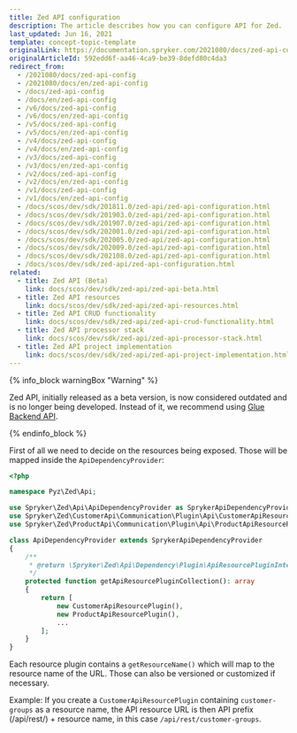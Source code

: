 ```yaml
---
title: Zed API configuration
description: The article describes how you can configure API for Zed.
last_updated: Jun 16, 2021
template: concept-topic-template
originalLink: https://documentation.spryker.com/2021080/docs/zed-api-config
originalArticleId: 592edd6f-aa46-4ca9-be39-8defd80c4da3
redirect_from:
  - /2021080/docs/zed-api-config
  - /2021080/docs/en/zed-api-config
  - /docs/zed-api-config
  - /docs/en/zed-api-config
  - /v6/docs/zed-api-config
  - /v6/docs/en/zed-api-config
  - /v5/docs/zed-api-config
  - /v5/docs/en/zed-api-config
  - /v4/docs/zed-api-config
  - /v4/docs/en/zed-api-config
  - /v3/docs/zed-api-config
  - /v3/docs/en/zed-api-config
  - /v2/docs/zed-api-config
  - /v2/docs/en/zed-api-config
  - /v1/docs/zed-api-config
  - /v1/docs/en/zed-api-config
  - /docs/scos/dev/sdk/201811.0/zed-api/zed-api-configuration.html
  - /docs/scos/dev/sdk/201903.0/zed-api/zed-api-configuration.html
  - /docs/scos/dev/sdk/201907.0/zed-api/zed-api-configuration.html
  - /docs/scos/dev/sdk/202001.0/zed-api/zed-api-configuration.html
  - /docs/scos/dev/sdk/202005.0/zed-api/zed-api-configuration.html
  - /docs/scos/dev/sdk/202009.0/zed-api/zed-api-configuration.html
  - /docs/scos/dev/sdk/202108.0/zed-api/zed-api-configuration.html
  - /docs/scos/dev/sdk/zed-api/zed-api-configuration.html
related:
  - title: Zed API (Beta)
    link: docs/scos/dev/sdk/zed-api/zed-api-beta.html
  - title: Zed API resources
    link: docs/scos/dev/sdk/zed-api/zed-api-resources.html
  - title: Zed API CRUD functionality
    link: docs/scos/dev/sdk/zed-api/zed-api-crud-functionality.html
  - title: Zed API processor stack
    link: docs/scos/dev/sdk/zed-api/zed-api-processor-stack.html
  - title: Zed API project implementation
    link: docs/scos/dev/sdk/zed-api/zed-api-project-implementation.html
---
```

{% info_block warningBox "Warning" %}

Zed API, initially released as a beta version, is now considered outdated and is no longer being developed. Instead of it, we recommend using [Glue Backend API](/docs/scos/dev/glue-api-guides/{{site.version}}/decoupled-glue-api.html#new-type-of-application-glue-backend-api-application).

{% endinfo_block %}

First of all we need to decide on the resources being exposed. Those will be mapped inside the `ApiDependencyProvider`:

```php
<?php

namespace Pyz\Zed\Api;

use Spryker\Zed\Api\ApiDependencyProvider as SprykerApiDependencyProvider;
use Spryker\Zed\CustomerApi\Communication\Plugin\Api\CustomerApiResourcePlugin;
use Spryker\Zed\ProductApi\Communication\Plugin\Api\ProductApiResourcePlugin;

class ApiDependencyProvider extends SprykerApiDependencyProvider
{
    /**
     * @return \Spryker\Zed\Api\Dependency\Plugin\ApiResourcePluginInterface[]
     */
    protected function getApiResourcePluginCollection(): array
    {
        return [
            new CustomerApiResourcePlugin(),
            new ProductApiResourcePlugin(),
            ...
        ];
    }
}
```

Each resource plugin contains a `getResourceName()` which will map to the resource name of the URL. Those can also be versioned or customized if necessary.

Example: If you create a `CustomerApiResourcePlugin` containing `customer-groups` as a resource name, the API resource URL is then API prefix (/api/rest/) + resource name, in this case `/api/rest/customer-groups`.
